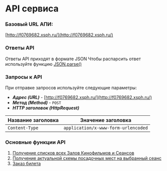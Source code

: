 # API сервиса

### Базовый URL АПИ:
[http://f0769682.xsph.ru/](http://f0769682.xsph.ru/)

### Ответы API
Ответы API  приходят в формате JSON
Чтобы распарсить ответ используйте функцию [JSON.parse()](https://developer.mozilla.org/ru/docs/Web/JavaScript/Reference/Global_Objects/JSON/parse)

### Запросы к API

При отправке запросов используйте следующие параметры:

* ***Адрес (URL)*** - [http://f0769682.xsph.ru/](http://f0769682.xsph.ru/)
* ***Метод (Method)*** - `POST`
*  ***HTTP заголовок (HttpRequest)***

|Название заголовка | Значение заголовка |
|--|--|
| `Content-Type` | `application/x-www-form-urlencoded`  |

### Основные функции API

1.  [Получение списков всех Залов Кинофильмов и Сеансов](api/getlist.md)
2.  [Получение актуальной схемы посадочных мест на выбранный сеанс](api/getconfig.md)
3.  [Заказ билета](api/reserv.md)
